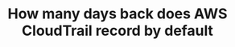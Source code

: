 ---
layout: answer
title: "How many days back does AWS CloudTrail record by default"
blurb: "<p>AWS CloudTrail records 90 days worth of events. <P>
<p>To keep events for longer than 90 days, set up an S3 bucket to permanently record the data.</p>"
quid: 41
---